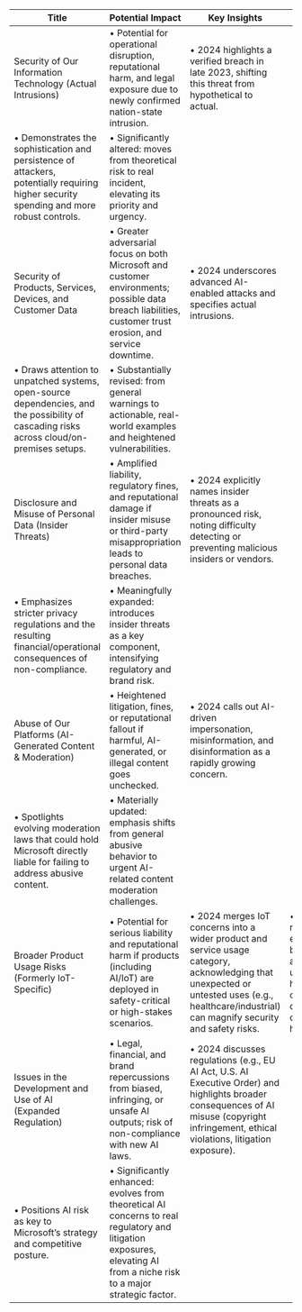 | **Title**                                                       | **Potential Impact**                                                                                               | **Key Insights**                                                                                                                                                                                                                           | **Relevance**                                                                                                         |
|-----------------------------------------------------------------|---------------------------------------------------------------------------------------------------------------------|-------------------------------------------------------------------------------------------------------------------------------------------------------------------------------------------------------------------------------------------|----------------------------------------------------------------------------------------------------------------------|
| Security of Our Information Technology (Actual Intrusions)      | • Potential for operational disruption, reputational harm, and legal exposure due to newly confirmed nation-state intrusion.                              | • 2024 highlights a verified breach in late 2023, shifting this threat from hypothetical to actual.  
• Demonstrates the sophistication and persistence of attackers, potentially requiring higher security spending and more robust controls.                                                              | • Significantly altered: moves from theoretical risk to real incident, elevating its priority and urgency.              |
| Security of Products, Services, Devices, and Customer Data       | • Greater adversarial focus on both Microsoft and customer environments; possible data breach liabilities, customer trust erosion, and service downtime. | • 2024 underscores advanced AI-enabled attacks and specifies actual intrusions.  
• Draws attention to unpatched systems, open-source dependencies, and the possibility of cascading risks across cloud/on-premises setups.                                                             | • Substantially revised: from general warnings to actionable, real-world examples and heightened vulnerabilities.       |
| Disclosure and Misuse of Personal Data (Insider Threats)         | • Amplified liability, regulatory fines, and reputational damage if insider misuse or third-party misappropriation leads to personal data breaches.      | • 2024 explicitly names insider threats as a pronounced risk, noting difficulty detecting or preventing malicious insiders or vendors.  
• Emphasizes stricter privacy regulations and the resulting financial/operational consequences of non-compliance.                                                | • Meaningfully expanded: introduces insider threats as a key component, intensifying regulatory and brand risk.         |
| Abuse of Our Platforms (AI-Generated Content & Moderation)       | • Heightened litigation, fines, or reputational fallout if harmful, AI-generated, or illegal content goes unchecked.                                     | • 2024 calls out AI-driven impersonation, misinformation, and disinformation as a rapidly growing concern.  
• Spotlights evolving moderation laws that could hold Microsoft directly liable for failing to address abusive content.                                          | • Materially updated: emphasis shifts from general abusive behavior to urgent AI-related content moderation challenges. |
| Broader Product Usage Risks (Formerly IoT-Specific)              | • Potential for serious liability and reputational harm if products (including AI/IoT) are deployed in safety-critical or high-stakes scenarios.         | • 2024 merges IoT concerns into a wider product and service usage category, acknowledging that unexpected or untested uses (e.g., healthcare/industrial) can magnify security and safety risks.                                            | • Newly reframed: expands beyond IoT and underscores how diverse or critical deployments can escalate harm.            |
| Issues in the Development and Use of AI (Expanded Regulation)    | • Legal, financial, and brand repercussions from biased, infringing, or unsafe AI outputs; risk of non-compliance with new AI laws.                      | • 2024 discusses regulations (e.g., EU AI Act, U.S. AI Executive Order) and highlights broader consequences of AI misuse (copyright infringement, ethical violations, litigation exposure).  
• Positions AI risk as key to Microsoft’s strategy and competitive posture. | • Significantly enhanced: evolves from theoretical AI concerns to real regulatory and litigation exposures, elevating AI from a niche risk to a major strategic factor. |
